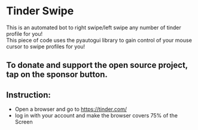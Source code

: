 # Tinder Swipe
This is an automated bot to right swipe/left swipe any number of tinder profile for you!  
This piece of code uses the pyautogui library to gain control of your mouse cursor to swipe profiles for you!


## To donate and support the open source project, tap on the sponsor button.

## Instruction:
- Open a browser and go to https://tinder.com/
- log in with your account and make the browser covers 75% of the Screen
